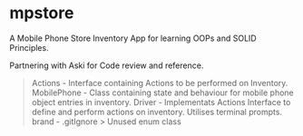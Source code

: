 # mpstore
A Mobile Phone Store Inventory App for learning OOPs and SOLID Principles.

Partnering with Aski for Code review and reference.

> Actions - Interface containing Actions to be performed on Inventory.
> MobilePhone -  Class containing state and behaviour for mobile phone object entries in inventory.
> Driver - Implementats Actions Interface to define and perform actions on inventory. Utilises terminal prompts.
> brand - .gitIgnore > Unused  enum  class
